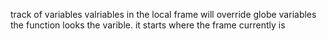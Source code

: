 track of variables
valriables in the local frame will override globe variables
the function looks the varible. it starts where the frame currently is